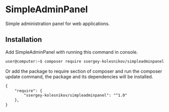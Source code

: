 # SimpleAdminPanel

Simple administration panel for web applications.

## Installation

Add SimpleAdminPanel with running this command in console.

```markdown
user@computer:~$ composer require ssergey-kolesnikov/simpleadminpanel
```

Or add the package to require section of composer and run the composer update command, the package and its dependencies will be installed.

```markdown
{
    "require": {
        "ssergey-kolesnikov/simpleadminpanel": "^1.0"
    },
}
```
